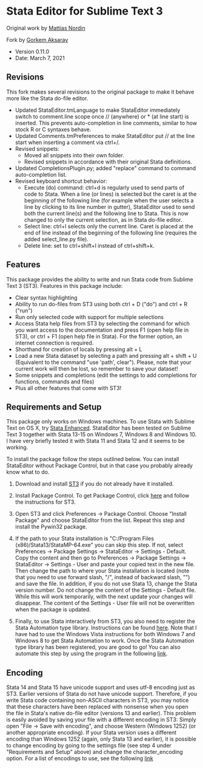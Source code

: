 Stata Editor for Sublime Text 3
===============================

Original work by [Mattias Nordin](http://sites.google.com/site/econnordin/)

Fork by [Gorkem Aksaray](https://github.com/gaksaray/)

* Version 0.11.0
* Date: March 7, 2021

Revisions
---------
This fork makes several revisions to the original package to make it behave more like the Stata do-file editor.

* Updated StataEditor.tmLanguage to make StataEditor immediately switch to comment.line scope once // (anywhere) or * (at line start) is inserted. This prevents auto-completion in line comments, similar to how stock R or C syntaxes behave.
* Updated Comments.tmPreferences to make StataEditor put // at the line start when inserting a comment via ctrl+/.
* Revised snippets:
  - Moved all snippets into their own folder.
  - Revised snippets in accordance with their original Stata definitions.
* Updated CompletionsPlugin.py; added "replace" command to command auto-completion list.
* Revised keyboard shortcut behavior:
  - Execute (do) command: ctrl+d is regularly used to send parts of code to Stata. When a line (or lines) is selected but the caret is at the beginning of the following line (for example when the user selects a   line by clicking to its line number in gutter), StataEditor used to send both the current line(s) and the following line to Stata. This is now changed to only the current selection, as in Stata do-file editor.
  - Select line: ctrl+l selects only the current line. Caret is placed at the end of line instead of the beginning of the following line (requires the added select_line.py file).
  - Delete line: set to ctrl+shift+l instead of ctrl+shift+k.

Features
--------
This package provides the ability to write and run Stata code from Sublime Text 3 (ST3). Features in this package include:

* Clear syntax highlighting
* Ability to run do-files from ST3 using both ctrl + D ("do") and ctrl + R ("run")
* Run only selected code with support for multiple selections
* Access Stata help files from ST3 by selecting the command for which you want access to the documentation and press F1 (open help file in ST3), or ctrl + F1 (open help file in Stata). For the former option, an internet connection is required.
* Shorthand for creation of locals by pressing alt + L
* Load a new Stata dataset by selecting a path and pressing alt + shift + U (Equivalent to the command "use 'path', clear"). Please, note that your current work will then be lost, so remember to save your dataset!
* Some snippets and completions (edit the settings to add completions for functions, commands and files)
* Plus all other features that come with ST3!

Requirements and Setup
----------------------
This package only works on Windows machines. To use Stata with Sublime Text on OS X, try [Stata Enhanced](https://sublime.wbond.net/packages/Stata%20Enhanced). StataEditor has been tested on Sublime Text 3 together with Stata 13-15 on Windows 7, Windows 8 and Windows 10. I have very briefly tested it with Stata 11 and Stata 12 and it seems to be working.

To install the package follow the steps outlined below. You can install StataEditor without Package Control, but in that case you probably already know what to do.

1. Download and install [ST3](http://www.sublimetext.com/3) if you do not already have it installed.

2. Install Package Control. To get Package Control, click [here](https://sublime.wbond.net/installation) and follow the instructions for ST3.

3. Open ST3 and click Preferences -> Package Control. Choose "Install Package" and choose StataEditor from the list. Repeat this step and install the Pywin32 package.

4. If the path to your Stata installation is "C:/Program Files (x86)/Stata13/StataMP-64.exe" you can skip this step. If not, select Preferences -> Package Settings -> StataEditor -> Settings - Default. Copy the content and then go to Preferences -> Package Settings -> StataEditor -> Settings - User and paste your copied text in the new file. Then change the path to where your Stata installation is located (note that you need to use forward slash, "/", instead of backward slash, "\") and save the file. In addition, if you do not use Stata 13, change the Stata version number. Do not change the content of the Settings - Default file. While this will work temporarily, with the next update your changes will disappear. The content of the Settings - User file will not be overwritten when the package is updated.

5. Finally, to use Stata interactively from ST3, you also need to register the Stata Automation type library. Instructions can be found [here](http://www.stata.com/automation/#createmsapp). Note that I have had to use the Windows Vista instructions for both Windows 7 and Windows 8 to get Stata Automation to work. Once the Stata Automation type library has been registered, you are good to go! You can also automate this step by using the program in the following [link](https://github.com/jh-min/sublime).

Encoding
--------
Stata 14 and Stata 15 have unicode support and uses utf-8 encoding just as ST3. Earlier versions of Stata do not have unicode support. Therefore, if you write Stata code containing non-ASCII characters in ST3, you may notice that these characters have been replaced with nonsense when you open the file in Stata's native do-file editor (versions 13 and earlier). This problem is easily avoided by saving your file with a different encoding in ST3: Simply open "File -> Save with encoding", and choose Western (Windows 1252) (or another appropriate encoding). If your Stata version uses a different encoding than Windows 1252 (again, only Stata 13 and earlier), it is possible to change encoding by going to the settings file (see step 4 under "Requirements and Setup" above) and change the character_encoding option. For a list of encodings to use, see the following [link](https://docs.python.org/3/library/codecs.html#standard-encodings)
